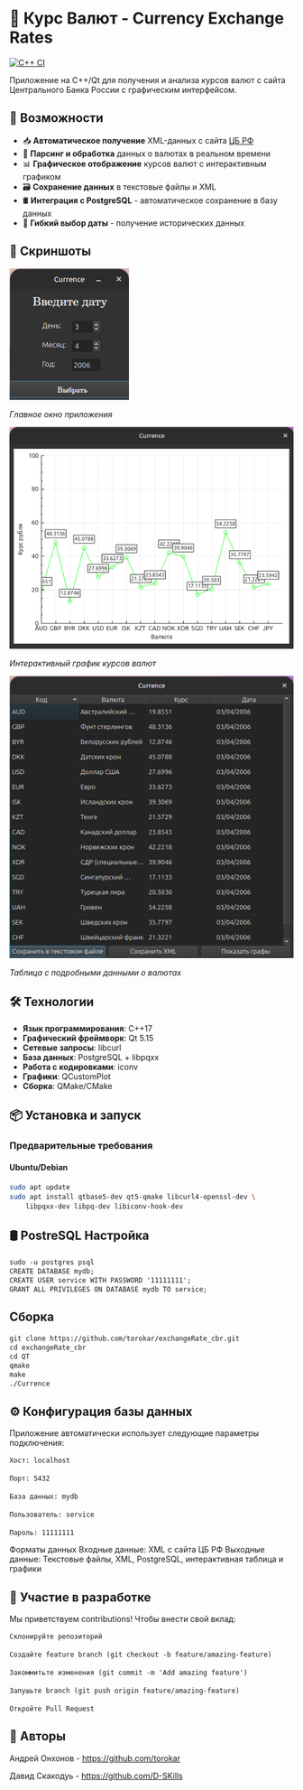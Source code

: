 # 💱 Курс Валют - Currency Exchange Rates

[![C++ CI](https://github.com/torokar/exchangeRate_cbr/actions/workflows/ci.yml/badge.svg)](https://github.com/torokar/exchangeRate_cbr/actions/workflows/ci.yml)

Приложение на C++/Qt для получения и анализа курсов валют с сайта Центрального Банка России с графическим интерфейсом.

## 🌟 Возможности

- 📥 **Автоматическое получение** XML-данных с сайта [ЦБ РФ](https://www.cbr.ru)
- 🧩 **Парсинг и обработка** данных о валютах в реальном времени
- 📊 **Графическое отображение** курсов валют с интерактивным графиком
- 🗃️ **Сохранение данных** в текстовые файлы и XML
- 🛢️ **Интеграция с PostgreSQL** - автоматическое сохранение в базу данных
- 📅 **Гибкий выбор даты** - получение исторических данных

## 📸 Скриншоты

![Главное окно](https://github.com/torokar/exchangeRate_cbr/blob/master/screenshots/Снимок%20экрана%20от%202025-09-09%2013-22-01.png)

*Главное окно приложения*

![График валют](https://github.com/torokar/exchangeRate_cbr/blob/master/screenshots/Снимок%20экрана%20от%202025-09-09%2013-23-21.png)

*Интерактивный график курсов валют*

![Таблица данных](https://github.com/torokar/exchangeRate_cbr/blob/master/screenshots/Снимок%20экрана%20от%202025-09-09%2013-22-44.png)

*Таблица с подробными данными о валютах*

## 🛠 Технологии

- **Язык программирования**: C++17
- **Графический фреймворк**: Qt 5.15
- **Сетевые запросы**: libcurl
- **База данных**: PostgreSQL + libpqxx
- **Работа с кодировками**: iconv
- **Графики**: QCustomPlot
- **Сборка**: QMake/CMake

## 📦 Установка и запуск

### Предварительные требования
#### Ubuntu/Debian
```bash
sudo apt update
sudo apt install qtbase5-dev qt5-qmake libcurl4-openssl-dev \
    libpqxx-dev libpq-dev libiconv-hook-dev
```

## 🛢️ PostreSQL Настройка 
    sudo -u postgres psql
    CREATE DATABASE mydb;
    CREATE USER service WITH PASSWORD '11111111';
    GRANT ALL PRIVILEGES ON DATABASE mydb TO service;

## Сборка
    git clone https://github.com/torokar/exchangeRate_cbr.git
    cd exchangeRate_cbr
    cd QT
    qmake
    make
    ./Currence

## ⚙️ Конфигурация базы данных

Приложение автоматически использует следующие параметры подключения:

    Хост: localhost

    Порт: 5432

    База данных: mydb

    Пользователь: service

    Пароль: 11111111

Форматы данных
    Входные данные: XML с сайта ЦБ РФ
    Выходные данные: Текстовые файлы, XML, PostgreSQL, интерактивная таблица и графики

## 🤝 Участие в разработке
Мы приветствуем contributions! Чтобы внести свой вклад:

    Склонируйте репозиторий

    Создайте feature branch (git checkout -b feature/amazing-feature)

    Закоммитьте изменения (git commit -m 'Add amazing feature')

    Запушьте branch (git push origin feature/amazing-feature)

    Откройте Pull Request

## 👥 Авторы

Андрей Онхонов - https://github.com/torokar

Давид Скакодуь - https://github.com/D-SKills


